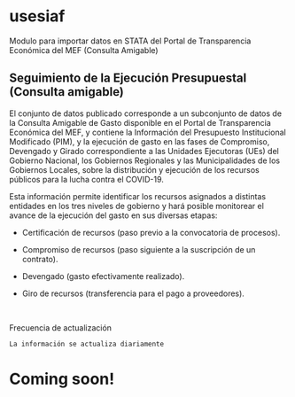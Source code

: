 # usesiaf
Modulo para importar datos en STATA del Portal de Transparencia Económica del MEF (Consulta Amigable)

## Seguimiento de la Ejecución Presupuestal (Consulta amigable)

El conjunto de datos publicado corresponde a un subconjunto de datos de la Consulta Amigable de Gasto disponible en el Portal de Transparencia Económica del MEF, y contiene la Información del Presupuesto Institucional Modificado (PIM), y la ejecución de gasto en las fases de Compromiso, Devengado y Girado correspondiente a las Unidades Ejecutoras (UEs) del Gobierno Nacional, los Gobiernos Regionales y las Municipalidades de los Gobiernos Locales, sobre la distribución y ejecución de los recursos públicos para la lucha contra el COVID-19. 

Esta información permite identificar los recursos asignados a distintas entidades en los tres niveles de gobierno y hará posible monitorear el avance de la ejecución del gasto en sus diversas etapas:

- Certificación de recursos (paso previo a la convocatoria de procesos).

- Compromiso de recursos (paso siguiente a la suscripción de un contrato).

- Devengado (gasto efectivamente realizado).

- Giro de recursos (transferencia para el pago a proveedores).

​

Frecuencia de actualización

    La información se actualiza diariamente
    
# Coming soon!
